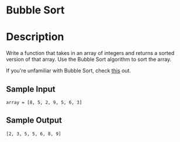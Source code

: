 # Bubble Sort

# Description
Write a function that takes in an array of integers and returns a sorted version of that array. Use the Bubble Sort algorithm to sort the array.

If you're unfamiliar with Bubble Sort, check [this](https://en.wikipedia.org/wiki/Bubble_sort) out.

## Sample Input
```
array = [8, 5, 2, 9, 5, 6, 3]
```

## Sample Output
```
[2, 3, 5, 5, 6, 8, 9]
```

